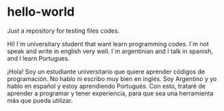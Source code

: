 # hello-world

Just a repository for testing files codes.

Hi! I´m universitary student that want learn programming codes.
I´m not speak and write in english very well.
I´m argentinian and I talk in spanish, and I learn Portugues.

¡Hola! Soy un estudiante universitario que quiere aprender códigos de programación.
No hablo ni escribo muy bien en inglés.
Soy Argentino y yo hablo en español y estoy aprendiendo Portugués.
Con esto, trataré de aprender a programar y tener experiencia, para que sea una herramienta más que pueda utilizar.

